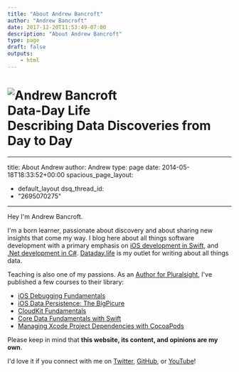 ```yaml
---
title: "About Andrew Bancroft"
author: "Andrew Bancroft"
date: 2017-12-20T11:53:49-07:00
description: "About Andrew Bancroft"
type: page
draft: false
outputs:
    - html
---
```


<div class="homepage">
    <div class="row">
        <div class="col-sm-12">
            <h1>
                <div class="author-avatar">
                        <img src="https://0.gravatar.com/avatar/693d6ce36672340c22f55dd4f44f9f69" alt="Andrew Bancroft" itemprop="image">
                </div>
                <span class="major_line">Data-Day Life</span>
                <br>
                <span class="minor_line">Describing Data Discoveries from Day to Day</span>
            </h1>
        </div>
    </div>
</div>

---
title: About Andrew
author: Andrew
type: page
date: 2014-05-18T18:33:52+00:00
spacious_page_layout:
  - default_layout
dsq_thread_id:
  - "2695070275"

---
Hey I'm Andrew Bancroft.

I'm a born learner, passionate about discovery and about sharing new insights that come my way. I blog here about all things software development with a primary emphasis on [iOS development in Swift][1], and [.Net development in C#][2]. [Dataday.life][3] is my outlet for writing about all things data.


Teaching is also one of my passions. As an [Author for Pluralsight](https://www.pluralsight.com/authors/andrew-bancroft), I've published a few courses to their library:

* [iOS Debugging Fundamentals](http://bit.ly/ios-debugging-fundamentals)
* [iOS Data Persistence: The BigPicure](http://bit.ly/ios-data-persistence-bp)
* [CloudKit Fundamentals](http://bit.ly/cloudkit-fundamentals)
* [Core Data Fundamentals with Swift](http://bit.ly/ps-core-data-swift)
* [Managing Xcode Project Dependencies with CocoaPods](https://www.pluralsight.com/courses/cocoapods-xcode-project-dependencies)

Please keep in mind that <strong>this website, its content, and opinions are my own</strong>.

I'd love it if you connect with me on <a title="twitter.com/andrewcbancroft" href="https://twitter.com/andrewcbancroft">Twitter</a>, <a title="GitHub - andrewcbancroft" href="https://github.com/andrewcbancroft" target="_blank">GitHub</a>, or <a title="Youtube - andrewcbancroft" href="https://www.youtube.com/channel/UCDPV9kMhP-b5EFRI7d812pg">YouTube</a>!

 [1]: http://www.andrewcbancroft.com/category/software-development/ios-mac/swift/
 [2]: http://www.andrewcbancroft.com/category/software-development/net/cs/
 [3]: https://www.dataday.life
 [4]: https://www.pluralsight.com/authors/andrew-bancroft
 [5]: http://bit.ly/cloudkit-fundamentals
 [6]: http://bit.ly/ps-core-data-swift
 [7]: https://www.pluralsight.com/courses/cocoapods-xcode-project-dependencies
 [8]: https://twitter.com/andrewcbancroft "twitter.com/andrewcbancroft"